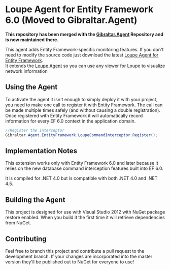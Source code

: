 Loupe Agent for Entity Framework 6.0 (Moved to Gibraltar.Agent)
===================

**This repository has been merged with the [Gibraltar.Agent](https://github.com/GibraltarSoftware/Gibraltar.Agent)
Repository and is now maintained there.**

This agent adds Entity Framework-specific monitoring features.  If you don't need
to modify the source code just download the latest [Loupe Agent for Entity Framework](https://nuget.org/packages/Gibraltar.Agent.EntityFramework/).  
It extends the [Loupe Agent](https://nuget.org/packages/Gibraltar.Agent/) so you can 
use any viewer for Loupe to visualize network information

Using the Agent
---------------

To activate the agent it isn't enough to simply deploy it with your project, you need to make 
one call to register it with Entity Framework.  The call can be made multiple times safely
(and without causing a double registration).  Once registered with Entity Framework it will
automatically record information for every EF 6.0 context in the application domain.

```C#
//Register the Interceptor
Gibraltar.Agent.EntityFramework.LoupeCommandInterceptor.Register();
```


Implementation Notes
--------------------

This extension works only with Entity Framework 6.0 and later because it relies on the
new database command interception features built into EF 6.0. 

It is compiled for .NET 4.0 but is compatible with both .NET 4.0 and .NET 4.5.


Building the Agent
------------------

This project is designed for use with Visual Studio 2012 with NuGet package restore enabled.
When you build it the first time it will retrieve dependencies from NuGet.

Contributing
------------

Feel free to branch this project and contribute a pull request to the development branch. 
If your changes are incorporated into the master version they'll be published out to NuGet for
everyone to use!
